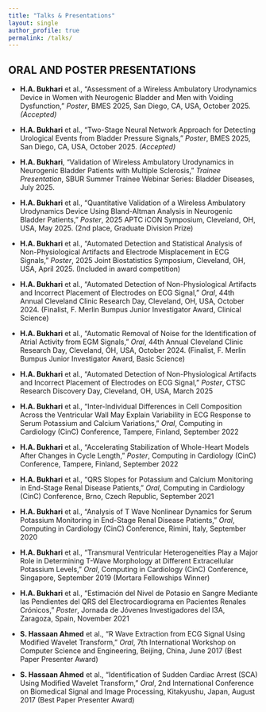 ```yaml
---
title: "Talks & Presentations"
layout: single
author_profile: true
permalink: /talks/
---
```


## ORAL AND POSTER PRESENTATIONS

- **H.A. Bukhari** et al., “Assessment of a Wireless Ambulatory Urodynamics Device in Women with Neurogenic Bladder and Men with Voiding Dysfunction,” *Poster*, BMES 2025, San Diego, CA, USA, October 2025. *(Accepted)*

- **H.A. Bukhari** et al., “Two-Stage Neural Network Approach for Detecting Urological Events from Bladder Pressure Signals,” *Poster*, BMES 2025, San Diego, CA, USA, October 2025. *(Accepted)*

- **H.A. Bukhari**, “Validation of Wireless Ambulatory Urodynamics in Neurogenic Bladder Patients with Multiple Sclerosis,” *Trainee Presentation*, SBUR Summer Trainee Webinar Series: Bladder Diseases, July 2025.

- **H.A. Bukhari** et al., “Quantitative Validation of a Wireless Ambulatory Urodynamics Device Using Bland-Altman Analysis in Neurogenic Bladder Patients,” *Poster*, 2025 APTC iCON Symposium, Cleveland, OH, USA, May 2025. (2nd place, Graduate Division Prize)

- **H.A. Bukhari** et al., “Automated Detection and Statistical Analysis of Non-Physiological Artifacts and Electrode Misplacement in ECG Signals,” *Poster*, 2025 Joint Biostatistics Symposium, Cleveland, OH, USA, April 2025. (Included in award competition)

- **H.A. Bukhari** et al., “Automated Detection of Non-Physiological Artifacts and Incorrect Placement of Electrodes on ECG Signal,” *Oral*, 44th Annual Cleveland Clinic Research Day, Cleveland, OH, USA, October 2024. (Finalist, F. Merlin Bumpus Junior Investigator Award, Clinical Science)

- **H.A. Bukhari** et al., “Automatic Removal of Noise for the Identification of Atrial Activity from EGM Signals,” *Oral*, 44th Annual Cleveland Clinic Research Day, Cleveland, OH, USA, October 2024. (Finalist, F. Merlin Bumpus Junior Investigator Award, Basic Science)

- **H.A. Bukhari** et al., “Automated Detection of Non-Physiological Artifacts and Incorrect Placement of Electrodes on ECG Signal,” *Poster*, CTSC Research Discovery Day, Cleveland, OH, USA, March 2025

- **H.A. Bukhari** et al., “Inter-Individual Differences in Cell Composition Across the Ventricular Wall May Explain Variability in ECG Response to Serum Potassium and Calcium Variations,” *Oral*, Computing in Cardiology (CinC) Conference, Tampere, Finland, September 2022

- **H.A. Bukhari** et al., “Accelerating Stabilization of Whole-Heart Models After Changes in Cycle Length,” *Poster*, Computing in Cardiology (CinC) Conference, Tampere, Finland, September 2022

- **H.A. Bukhari** et al., “QRS Slopes for Potassium and Calcium Monitoring in End-Stage Renal Disease Patients,” *Oral*, Computing in Cardiology (CinC) Conference, Brno, Czech Republic, September 2021

- **H.A. Bukhari** et al., “Analysis of T Wave Nonlinear Dynamics for Serum Potassium Monitoring in End-Stage Renal Disease Patients,” *Oral*, Computing in Cardiology (CinC) Conference, Rimini, Italy, September 2020

- **H.A. Bukhari** et al., “Transmural Ventricular Heterogeneities Play a Major Role in Determining T-Wave Morphology at Different Extracellular Potassium Levels,” *Oral*, Computing in Cardiology (CinC) Conference, Singapore, September 2019 (Mortara Fellowships Winner)

- **H.A. Bukhari** et al., “Estimación del Nivel de Potasio en Sangre Mediante las Pendientes del QRS del Electrocardiograma en Pacientes Renales Crónicos,” *Poster*, Jornada de Jóvenes Investigadores del I3A, Zaragoza, Spain, November 2021

- **S. Hassaan Ahmed** et al., “R Wave Extraction from ECG Signal Using Modified Wavelet Transform,” *Oral*, 7th International Workshop on Computer Science and Engineering, Beijing, China, June 2017 (Best Paper Presenter Award)

- **S. Hassaan Ahmed** et al., “Identification of Sudden Cardiac Arrest (SCA) Using Modified Wavelet Transform,” *Oral*, 2nd International Conference on Biomedical Signal and Image Processing, Kitakyushu, Japan, August 2017 (Best Paper Presenter Award)
